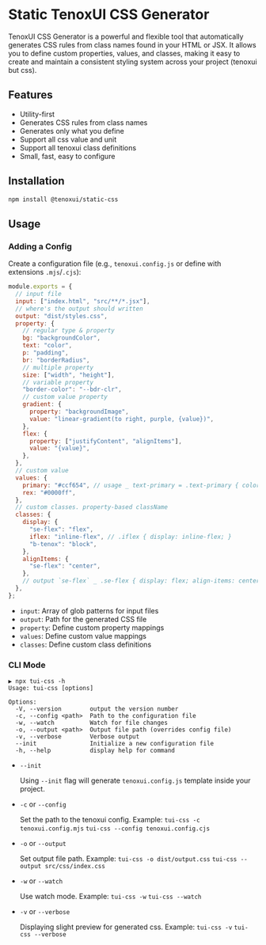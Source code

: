 # Static TenoxUI CSS Generator

TenoxUI CSS Generator is a powerful and flexible tool that automatically generates CSS rules from class names found in your HTML or JSX. It allows you to define custom properties, values, and classes, making it easy to create and maintain a consistent styling system across your project (tenoxui but css).

## Features

- Utility-first
- Generates CSS rules from class names
- Generates only what you define
- Support all css value and unit
- Support all tenoxui class definitions
- Small, fast, easy to configure

## Installation

```bash
npm install @tenoxui/static-css
```

## Usage

### Adding a Config

Create a configuration file (e.g., `tenoxui.config.js` or define with extensions `.mjs`/`.cjs`):

```javascript
module.exports = {
  // input file
  input: ["index.html", "src/**/*.jsx"],
  // where's the output should written
  output: "dist/styles.css",
  property: {
    // regular type & property
    bg: "backgroundColor",
    text: "color",
    p: "padding",
    br: "borderRadius",
    // multiple property
    size: ["width", "height"],
    // variable property
    "border-color": "--bdr-clr",
    // custom value property
    gradient: {
      property: "backgroundImage",
      value: "linear-gradient(to right, purple, {value})",
    },
    flex: {
      property: ["justifyContent", "alignItems"],
      value: "{value}",
    },
  },
  // custom value
  values: {
    primary: "#ccf654", // usage _ text-primary = .text-primary { color: #ccf654; }
    rex: "#0000ff",
  },
  // custom classes. property-based className
  classes: {
    display: {
      "se-flex": "flex",
      iflex: "inline-flex", // .iflex { display: inline-flex; }
      "b-tenox": "block",
    },
    alignItems: {
      "se-flex": "center",
    },
    // output `se-flex` _ .se-flex { display: flex; align-items: center; }
  },
};
```

- `input`: Array of glob patterns for input files
- `output`: Path for the generated CSS file
- `property`: Define custom property mappings
- `values`: Define custom value mappings
- `classes`: Define custom class definitions

### CLI Mode

```
▶ npx tui-css -h
Usage: tui-css [options]

Options:
  -V, --version        output the version number
  -c, --config <path>  Path to the configuration file
  -w, --watch          Watch for file changes
  -o, --output <path>  Output file path (overrides config file)
  -v, --verbose        Verbose output
  --init               Initialize a new configuration file
  -h, --help           display help for command
```

- `--init`

  Using `--init` flag will generate `tenoxui.config.js` template inside your project.

- `-c` or `--config`

  Set the path to the tenoxui config. Example:
  `tui-css -c tenoxui.config.mjs`
  `tui-css --config tenoxui.config.cjs`

- `-o` or `--output`

  Set output file path. Example:
  `tui-css -o dist/output.css`
  `tui-css --output src/css/index.css`

- `-w` or `--watch`

  Use watch mode. Example:
  `tui-css -w`
  `tui-css --watch`

- `-v` or `--verbose`

  Displaying slight preview for generated css. Example:
  `tui-css -v`
  `tui-css --verbose`
